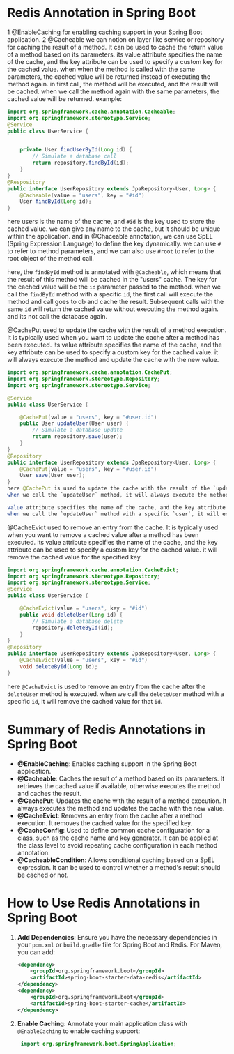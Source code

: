 # Redis Annotation in Spring Boot
1 @EnableCaching
    for enabling caching support in your Spring Boot application.
2 @Cacheable
    we can  notion on layer like service or repository
    for caching the result of a method. It can be used to cache the return value of a method based on its parameters.
    its value attribute specifies the name of the cache, and the key attribute can be used to specify a custom key for the cached value.
    when when the method is called with the same parameters, the cached value will be returned instead of executing the method again.
    in first call, the method will be executed, and the result will be cached. 
    when we call the method again with the same parameters, the cached value will be returned.
example:
```java
import org.springframework.cache.annotation.Cacheable;
import org.springframework.stereotype.Service;
@Service
public class UserService {


    private User findUserById(Long id) {
        // Simulate a database call
        return repository.findById(id);
    }
}
@Respository
public interface UserRepository extends JpaRepository<User, Long> {
    @Cacheable(value = "users", key = "#id")
    User findById(Long id);
}
```
here users is the name of the cache, and `#id` is the key used to store the cached value.
we can give any name to the cache, but it should be unique within the application.
and in @Chaceable annotation, we can use SpEL (Spring Expression Language) to define the key dynamically.
we can use `#` to refer to method parameters, and we can also use `#root` to refer to the root object of the method call.

here, the `findById` method is annotated with `@Cacheable`, which means that the result of this method will be cached in the "users" cache. The key for the cached value will be the `id` parameter passed to the method.
when we call the `findById` method with a specific `id`, the first call will execute the method and call goes to db and cache the result. 
Subsequent calls with the same `id` will return the cached value without executing the method again. and its not call the database again.

@CachePut
    used to update the cache with the result of a method execution. It is typically used when you want to update the cache after a method has been executed.
    its value attribute specifies the name of the cache, and the key attribute can be used to specify a custom key for the cached value.
    it will always execute the method and update the cache with the new value.

```java
import org.springframework.cache.annotation.CachePut;
import org.springframework.stereotype.Repository;
import org.springframework.stereotype.Service;

@Service
public class UserService {

    @CachePut(value = "users", key = "#user.id")
    public User updateUser(User user) {
        // Simulate a database update
        return repository.save(user);
    }
}
@Repository
public interface UserRepository extends JpaRepository<User, Long> {
    @CachePut(value = "users", key = "#user.id")
    User save(User user);
}
here @CachePut is used to update the cache with the result of the `updateUser` method. 
when we call the `updateUser` method, it will always execute the method and update the cache with the new value.

value attribute specifies the name of the cache, and the key attribute can be used to specify a custom key for the cached value.
when we call the `updateUser` method with a specific `user`, it will execute the method and update the cache with the new value.
```
@CacheEvict
    used to remove an entry from the cache. It is typically used when you want to remove a cached value after a method has been executed.
    its value attribute specifies the name of the cache, and the key attribute can be used to specify a custom key for the cached value.
    it will remove the cached value for the specified key.

```java
import org.springframework.cache.annotation.CacheEvict;
import org.springframework.stereotype.Repository;
import org.springframework.stereotype.Service;
@Service
public class UserService {

    @CacheEvict(value = "users", key = "#id")
    public void deleteUser(Long id) {
        // Simulate a database delete
        repository.deleteById(id);
    }
}
@Repository
public interface UserRepository extends JpaRepository<User, Long> {
    @CacheEvict(value = "users", key = "#id")
    void deleteById(Long id);
}
```
here `@CacheEvict` is used to remove an entry from the cache after the `deleteUser` method is executed. 
when we call the `deleteUser` method with a specific `id`, it will remove the cached value for that `id`.
# Summary of Redis Annotations in Spring Boot
- **@EnableCaching**: Enables caching support in the Spring Boot application.
- **@Cacheable**: Caches the result of a method based on its parameters. It retrieves the cached value if available, otherwise executes the method and caches the result.
- **@CachePut**: Updates the cache with the result of a method execution. It always executes the method and updates the cache with the new value.
- **@CacheEvict**: Removes an entry from the cache after a method execution. It removes the cached value for the specified key.
- **@CacheConfig**: Used to define common cache configuration for a class, such as the cache name and key generator. It can be applied at the class level to avoid repeating cache configuration in each method annotation.
- **@CacheableCondition**: Allows conditional caching based on a SpEL expression. It can be used to control whether a method's result should be cached or not.

# How to Use Redis Annotations in Spring Boot
1. **Add Dependencies**: Ensure you have the necessary dependencies in your `pom.xml` or `build.gradle` file for Spring Boot and Redis. For Maven, you can add:
   ```xml
   <dependency>
       <groupId>org.springframework.boot</groupId>
       <artifactId>spring-boot-starter-data-redis</artifactId>
   </dependency>
   <dependency>
       <groupId>org.springframework.boot</groupId>
       <artifactId>spring-boot-starter-cache</artifactId>
   </dependency>
   ```
2. **Enable Caching**: Annotate your main application class with `@EnableCaching` to enable caching support:
   ```java
    import org.springframework.boot.SpringApplication;
 